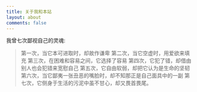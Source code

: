 ```yaml
---
title: 关于我和本站
layout: about
comments: false
---
```




我曾七次鄙视自己的灵魂:
>第一次，当它本可进取时，却故作谦卑
第二次，当它空虚时，用爱欲来填充
第三次，在困难和容易之间，它选择了容易
第四次，它犯了错，却借由别人也会犯错来宽慰自己
第五次，它自由软弱，却把它认为是生命的坚韧
第六次，当它鄙夷一张丑恶的嘴脸时，却不知那正是自己面具中的一副
第七次，它侧身于生活的污泥中虽不甘心，却又畏首畏尾。
